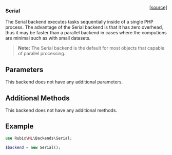 <span style="float:right;"><a href="https://github.com/RubixML/RubixML/blob/master/src/Backends/Serial.php">[source]</a></span>

### Serial
The Serial backend executes tasks sequentially inside of a single PHP process. The advantage of the Serial backend is that it has zero overhead, thus it may be faster than a parallel backend in cases where the computions are minimal such as with small datasets.

> **Note:** The Serial backend is the default for most objects that capable of parallel processing.

## Parameters
This backend does not have any additional parameters.

## Additional Methods
This backend does not have any additional methods.

## Example
```php
use Rubix\ML\Backends\Serial;

$backend = new Serial();
```